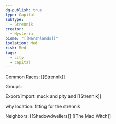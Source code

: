 ```yaml
---
dg-publish: true
type: Capital
subType:
  - Strennik
creator:
  - Hysteria
biome: "[[Marshlands]]"
isolation: Med
risk: Med
tags:
  - city
  - capital
---
```

Common Races: [[Strennik]]

Groups: 

Export/import: muck and pity and [[Strennik]]

why location: fitting for the strennik

Neighbors: [[Shadowdwellers]] [[The Mad Witch]]
